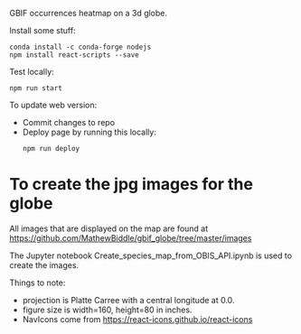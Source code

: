 GBIF occurrences heatmap on a 3d globe.

Install some stuff:
```shell
conda install -c conda-forge nodejs
npm install react-scripts --save
```

Test locally:
```shell
npm run start
```

To update web version:
* Commit changes to repo
* Deploy page by running this locally:
   ```shell
   npm run deploy
   ```
  
# To create the jpg images for the globe
All images that are displayed on the map are found at https://github.com/MathewBiddle/gbif_globe/tree/master/images

The Jupyter notebook Create_species_map_from_OBIS_API.ipynb is used to create the images.

Things to note:
* projection is Platte Carree with a central longitude at 0.0.
* figure size is width=160, height=80 in inches.
* NavIcons come from https://react-icons.github.io/react-icons